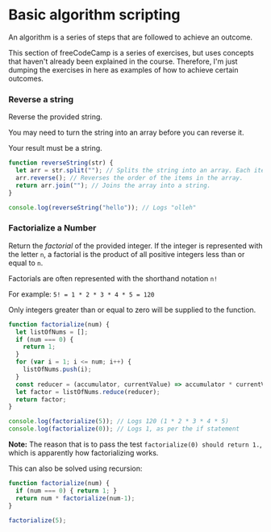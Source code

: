 # Basic algorithm scripting

An algorithm is a series of steps that are followed to achieve an outcome.

This section of freeCodeCamp is a series of exercises, but uses concepts that haven't already been explained in the course. Therefore, I'm just dumping the exercises in here as examples of how to achieve certain outcomes.

### Reverse a string
Reverse the provided string.

You may need to turn the string into an array before you can reverse it.

Your result must be a string.
```js
function reverseString(str) {
  let arr = str.split(""); // Splits the string into an array. Each item in the array is one letter.
  arr.reverse(); // Reverses the order of the items in the array.
  return arr.join(""); // Joins the array into a string.
}

console.log(reverseString("hello")); // Logs "olleh"
```

### Factorialize a Number

Return the *factorial* of the provided integer. If the integer is represented with the letter `n`, a factorial is the product of all positive integers less than or equal to `n`.

Factorials are often represented with the shorthand notation `n!`

For example: `5! = 1 * 2 * 3 * 4 * 5 = 120`

Only integers greater than or equal to zero will be supplied to the function.

```js
function factorialize(num) {
  let listOfNums = [];
  if (num === 0) {
    return 1;
  }
  for (var i = 1; i <= num; i++) {
    listOfNums.push(i);
  }
  const reducer = (accumulator, currentValue) => accumulator * currentValue;
  let factor = listOfNums.reduce(reducer);
  return factor;
}

console.log(factorialize(5)); // Logs 120 (1 * 2 * 3 * 4 * 5)
console.log(factorialize(0)); // Logs 1, as per the if statement
```
**Note:** The reason that is to pass the test `factorialize(0) should return 1.`, which is apparently how factorializing works.

This can also be solved using recursion:
```js
function factorialize(num) {
  if (num === 0) { return 1; }
  return num * factorialize(num-1);
}

factorialize(5);
```

### 
